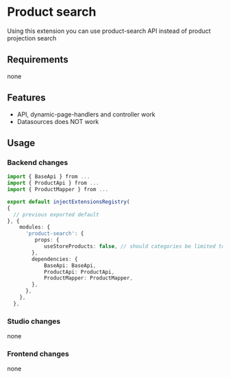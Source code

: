 # Product search
Using this extension you can use product-search API instead of product projection search

## Requirements
none

## Features
 - API, dynamic-page-handlers and controller work
 - Datasources does NOT work

## Usage

### Backend changes

```ts
import { BaseApi } from ...
import { ProductApi } from ...
import { ProductMapper } from ...

export default injectExtensionsRegistry(
{
  // previous exported default
}, {
    modules: {
      'product-search': {
         props: {
            useStoreProducts: false, // should categories be limited to current session-store's products
        },
        dependencies: {
            BaseApi: BaseApi,
            ProductApi: ProductApi,
            ProductMapper: ProductMapper,
        },
      },
    },
  },

```

### Studio changes
none

### Frontend changes
none